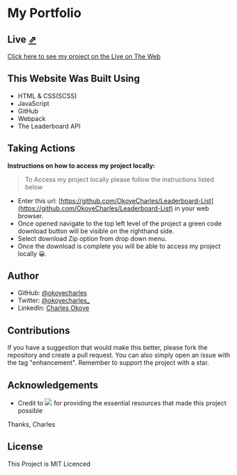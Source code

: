 # My Portfolio
> 


## Live [⇗](https://okoyecharles.github.io/Leaderboard-List/)

[Click here to see my project on the Live on The Web](https://okoyecharles.github.io/Leaderboard-List/)

## This Website Was Built Using

- HTML & CSS(SCSS)
- JavaScript
- GitHub
- Webpack
- The Leaderboard API

## Taking Actions
**Instructions on how to access my project locally:** 
> To Access my project locally please follow the instructions listed below
- Enter this url: [https://github.com/OkoyeCharles/Leaderboard-List](https://github.com/OkoyeCharles/Leaderboard-List) in your web browser.
- Once opened navigate to the top left level of the project a green code download button will be visible on the righthand side.
- Select download Zip option from drop down menu.
- Once the download is complete you will be able to access my project locally 😀. 



## Author

- GitHub: [@okoyecharles](https://github.com/okoyecharles)
- Twitter: [@okoyecharles_](https://twitter.com/okoyecharles_)
- LinkedIn: [Charles Okoye](https://linkedin.com/in/charles-okoye-633374236/)

## Contributions 

If you have a suggestion that would make this better, please fork the repository and create a pull request. You can also simply open an issue with the tag "enhancement". Remember to support the project with a star. 

## Acknowledgements

- Credit to ![](https://img.shields.io/badge/Microverse-blueviolet) for providing the essential resources that made this project possible 

Thanks, Charles

## License

This Project is MIT Licenced
